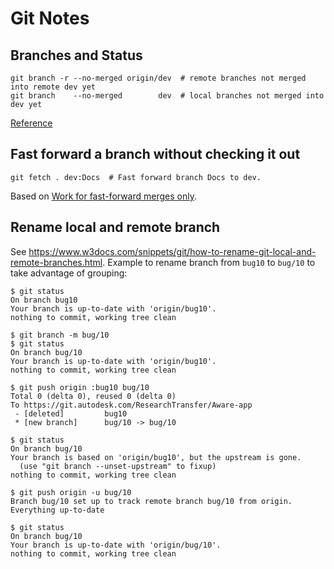 # Git Notes

## Branches and Status
```
git branch -r --no-merged origin/dev  # remote branches not merged into remote dev yet
git branch    --no-merged        dev  # local branches not merged into dev yet
```    
[Reference](https://stackoverflow.com/a/12276041)    

## Fast forward a branch without checking it out
```
git fetch . dev:Docs  # Fast forward branch Docs to dev.
```
Based on [Work for fast-forward merges only](https://stackoverflow.com/a/17722977/2868437).



## Rename local and remote branch
See <https://www.w3docs.com/snippets/git/how-to-rename-git-local-and-remote-branches.html>.
Example to rename branch from `bug10` to `bug/10` to take advantage of grouping:
```
$ git status
On branch bug10
Your branch is up-to-date with 'origin/bug10'.
nothing to commit, working tree clean

$ git branch -m bug/10
$ git status
On branch bug/10
Your branch is up-to-date with 'origin/bug10'.
nothing to commit, working tree clean

$ git push origin :bug10 bug/10
Total 0 (delta 0), reused 0 (delta 0)
To https://git.autodesk.com/ResearchTransfer/Aware-app
 - [deleted]         bug10
 * [new branch]      bug/10 -> bug/10

$ git status
On branch bug/10
Your branch is based on 'origin/bug10', but the upstream is gone.
  (use "git branch --unset-upstream" to fixup)
nothing to commit, working tree clean

$ git push origin -u bug/10
Branch bug/10 set up to track remote branch bug/10 from origin.
Everything up-to-date

$ git status
On branch bug/10
Your branch is up-to-date with 'origin/bug/10'.
nothing to commit, working tree clean
```
